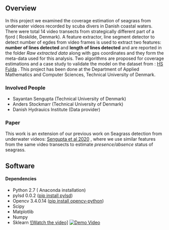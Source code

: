 ## Overview
In this project we examined the coverage estimation of seagrass from underwater videos recorded by scuba divers in Danish coastal waters. There were total 14 video transects from strategically different part of a fjord ( Roskilde, Denmark). A feature extractor,  line segment detector to detect number of egdes from video frames is used to extract two features: **number of lines detected** and **length of lines detected** and are reported in the folder *Raw extracted data* along with gps coordinates and they form the meta-data used for this analysis. Two algorithms are proposed for coverage estimations and a case study to validate the model on the dataset from : [HS Fulda](https://www.hs-fulda.de/fileadmin/user_upload/FB_ET/Projekte_Forschung/Enview_Jaeger/EnView_News_2018-04/Conference_Kobe_2018_Seagrass.pdf) .
This project has been done at the Department of Applied Mathematics and Computer Sciences, Technical University of Denmark.

### Involved People
* Sayantan Sengupta (Technical University of Denmark)
* Anders Stockmarr (Technical University of Denmark)
* Danish Hydrauics Institute (Data provider)

### Paper

This work is an extension of our previous work on Seagrass detection from underwater videos: [Sengupta et al 2020](https://www.sciencedirect.com/science/article/pii/S1574954120300339?via%3Dihub) , where we use similar features from the same video transects to estimate *presence/absence* status of seagrass.

## Software 
#### Dependencies
* Python 2.7 ( Anaconda installation)
* pylsd 0.0.2 ([pip install pylsd](https://pypi.org/project/pylsd/))
* Opencv 3.4.0.14 ([pip install opencv-python](https://pypi.org/project/opencv-python/3.4.0.14/))
* Scipy
* Matplotlib
* Numpy
* Sklearn
[![Watch the video]](https://youtu.be/vt5fpE0bzSY)
[![Demo Video](img.youtube.com/vi/NZkDht-DgbA?si=4wUz1_J5WFtsCWeO/hqdefault.jpg)](https://www.youtube.com/watch?v=NZkDht-DgbA&list=PLgOY2SnZ2Tu7iDmDGWtV7YrQaWbuJlmbk)


